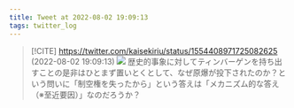 ```yaml
---
title: Tweet at 2022-08-02 19:09:13
tags: twitter_log
---
```


> [!CITE] https://twitter.com/kaisekiriu/status/1554408971725082625 (2022-08-02 19:09:13)
> ![](https://twitter.com/kaisekiriu/status/1554408971725082625)
> 歴史的事象に対してティンバーゲンを持ち出すことの是非はひとまず置いとくとして、なぜ原爆が投下されたのか？という問いに「制空権を失ったから」という答えは「メカニズム的な答え（※至近要因）」なのだろうか？
